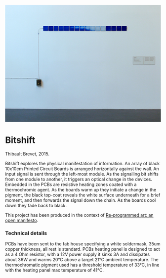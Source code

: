 ![](etc/installation-view.jpg)

# Bitshift

Thibault Brevet, 2015.

Bitshift explores the physical manifestation of information. An array of black 10x10cm Printed Circuit Boards is arranged horizontally against the wall. An input signal is sent through the left-most module. As the signalling bit shifts from one module to another, it triggers an optical change in the devices. Embedded in the PCBs are resistive heating zones coated with a thermochromic agent. As the boards warm up they initiate a change in the pigment, the black top-coat reveals the white surface underneath for a brief moment, and then forwards the signal down the chain. As the boards cool down they fade back to black.

This project has been produced in the context of [Re-programmed art: an open manifesto](http://www.reprogrammed-art.cc/).

### Technical details

PCBs have been sent to the fab house specifying a white soldermask, 35um copper thickness, all rest is standard. PCBs heating panel is designed to act as a 4 Ohm resistor, with a 12V power supply it sinks 3A and dissipates about 36W and warms 20°C above a target 21°C ambient temperature. The thermochromatic pigment used has a threshold temperature of 33°C, in line with the heating panel max temperature of 41°C.
